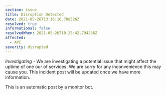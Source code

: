 ```yaml
---
section: issue
title: Disruption Detected
date: 2021-05-26T13:16:16.788326Z
resolved: true
informational: false
resolvedWhen: 2021-05-26T10:25:42.794236Z
affected:
  - API
severity: disrupted
---
```

*Investigating* - We are investigating a potential issue that might affect the uptime of one our of services. We are sorry for any inconvenience this may cause you. This incident post will be updated once we have more information.

This is an automatic post by a monitor bot.
        